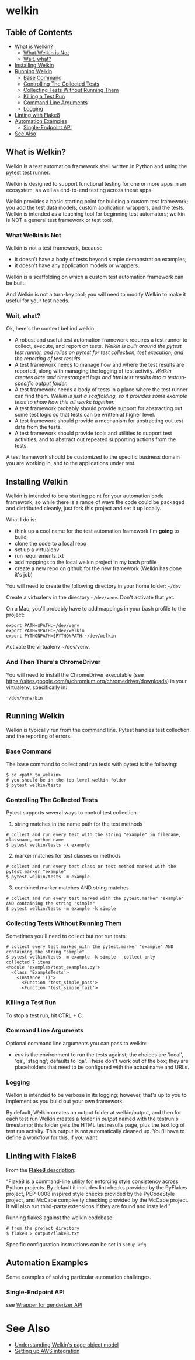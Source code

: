 # welkin


## Table of Contents
+ [What is Welkin?](#what-is-welkin)
    + [What Welkin is Not](#what-welkin-is-not)
    + [Wait, what?](#wait-what)
+ [Installing Welkin](#installing-welkin)
+ [Running Welkin](#running-welkin)
    + [Base Command](#base-command)
    + [Controlling The Collected Tests](#controlling-the-collected-tests)
    + [Collecting Tests Without Running Them](#collecting-tests-without-running-them)
    + [Killing a Test Run](#killing-a-test-run)
    + [Command Line Arguments](#command-line-arguments)
    + [Logging](#logging)
+ [Linting with Flake8](#linting-with-flake8)
+ [Automation Examples](#automation-examples)
    + [Single-Endpoint API](#single-endpoint-api)
+ [See Also](#see-also)


## What is Welkin?
Welkin is a test automation framework shell written in Python and using the
pytest test runner.

Welkin is designed to support functional testing for one
or more apps in an ecosystem, as well as end-to-end testing across these apps.

Welkin provides a basic starting point for building a custom test framework; you add the
test data models, custom application wrappers, and the tests. Welkin is intended as a teaching
tool for beginning test automators; welkin is NOT a general test framework or test tool.

### What Welkin is Not
Welkin is not a test framework, because
+ it doesn't have a body of tests beyond simple demonstration examples;
+ it doesn't have any application models or wrappers.

Welkin is a scaffolding on which a custom test automation framework can be built.

And Welkin is not a turn-key tool; you will need to modify Welkin to make it useful for your test needs.

### Wait, what?
Ok, here's the context behind welkin:
+ A robust and useful test automation framework requires a test runner
to collect, execute, and report on tests. _Welkin is built around the pytest test runner,
and relies on pytest for test collection, test execution, and the reporting of test results._
+ A test framework needs to manage how and where the test results are reported,
along with managing the logging of test activity. _Welkin creates date and timestamped
logs and html test results into a testrun-specific output folder._
+ A test framework needs a body of tests in a place where the test runner can find them.
_Welkin is just a scaffolding, so it provides some example tests to show
how this all works together._
+ A test framework probably should provide support for abstracting out some test logic
so that tests can be written at higher level.
+ A test framework should provide a mechanism for abstracting out test data from the tests.
+ A test framework should provide tools and utilities to support test activities,
and to abstract out repeated supporting actions from the tests.

A test framework should be customized to the specific business domain you are working in, and to the applications under test.


## Installing Welkin
Welkin is intended to be a starting point for your automation code framework, so while
there is a range of ways the code could be packaged and distributed cleanly, just fork
this project and set it up locally.

What I do is:
+ think up a cool name for the test automation framework I'm __going__ to build
+ clone the code to a local repo
+ set up a virtualenv
+ run requirements.txt
+ add mappings to the local welkin project in my bash profile
+ create a new repo on github for the new framework (Welkin has done it's job)


You will need to create the following directory in your home folder: ````~/dev````

Create a virtualenv in the directory ````~/dev/venv````. Don't activate that yet.


On a Mac, you'll probably have to add mappings in your bash profile to the project:

````
export PATH=$PATH:~/dev/venv
export PATH=$PATH:~/dev/welkin
export PYTHONPATH=$PYTHONPATH:~/dev/welkin
````

Activate the virtualenv ~/dev/venv.

### And Then There's ChromeDriver
You will need to install the ChromeDriver executable (see https://sites.google.com/a/chromium.org/chromedriver/downloads) in your virtualenv, specifically in:

```~/dev/venv/bin```


## Running Welkin
Welkin is typically run from the command line. Pytest handles test collection
and the reporting of errors.

### Base Command
The base command to collect and run tests with pytest is the following:
````
$ cd <path_to_welkin>
# you should be in the top-level welkin folder
$ pytest welkin/tests
````


### Controlling The Collected Tests
Pytest supports several ways to control test collection.

1. string matches in the name path for the test methods
````
# collect and run every test with the string "example" in filename, classname, method name
$ pytest welkin/tests -k example
````

2. marker matches for test classes or methods
````
# collect and run every test class or test method marked with the pytest.marker "example"
$ pytest welkin/tests -m example
````

3. combined marker matches AND string matches
````
# collect and run every test marked with the pytest.marker "example" AND containing the string "simple"
$ pytest welkin/tests -m example -k simple
````


### Collecting Tests Without Running Them
Sometimes you'll need to collect but not run tests:
````
# collect every test marked with the pytest.marker "example" AND containing the string "simple"
$ pytest welkin/tests -m example -k simple --collect-only
collected 7 items
<Module 'examples/test_examples.py'>
  <Class 'ExampleTests'>
    <Instance '()'>
      <Function 'test_simple_pass'>
      <Function 'test_simple_fail'>
````


### Killing a Test Run
To stop a test run, hit CTRL + C.


### Command Line Arguments
Optional command line arguments you can pass to welkin:
* *env* is the environment to run the tests against; the choices are 'local',
'qa', 'staging'; defaults to 'qa'. These don't work out of the box; they are placeholders
that need to be configured with the actual name and URLs.


### Logging
Welkin is intended to be verbose in its logging; however, that's up to you to implement
as you build out your own framework.

By default, Welkin creates an output folder at welkin/output, and then for each test run
Welkin creates a folder in _output_ named with the testrun's timestamp; this folder gets the
HTML test results page, plus the text log of test run activity. This output is not automatically
cleaned up. You'll have to define a workflow for this, if you want.


## Linting with Flake8
From the [**Flake8** description](https://flake8.pycqa.org/en/latest/manpage.html):

"Flake8 is a command-line utility for enforcing style consistency across Python projects. By default it includes lint checks provided by the PyFlakes project, PEP-0008 inspired style checks provided by the PyCodeStyle project, and McCabe complexity checking provided by the McCabe project. It will also run third-party extensions if they are found and installed."

Running flake8 against the welkin codebase:
```
# from the project directory
$ flake8 > output/flake8.txt
```

Specific configuration instructions can be set in ```setup.cfg```.



## Automation Examples
Some examples of solving particular automation challenges.

### Single-Endpoint API
see [Wrapper for genderizer API](welkin/apps/examples/genderize/README.md)

# See Also
* [Understanding Welkin's page object model](welkin/apps/README_pageobject_model.md)
* [Setting up AWS integration](welkin/integrations/aws/README_aws.md)
